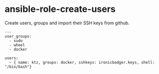 # ansible-role-create-users

Create users, groups and import their SSH keys from github.

```
---
user_groups:
  - sudo
  - wheel
  - docker

users:
  - { name: ktz, groups: docker, sshkeys: ironicbadger.keys, shell: "/bin/bash"}
```

